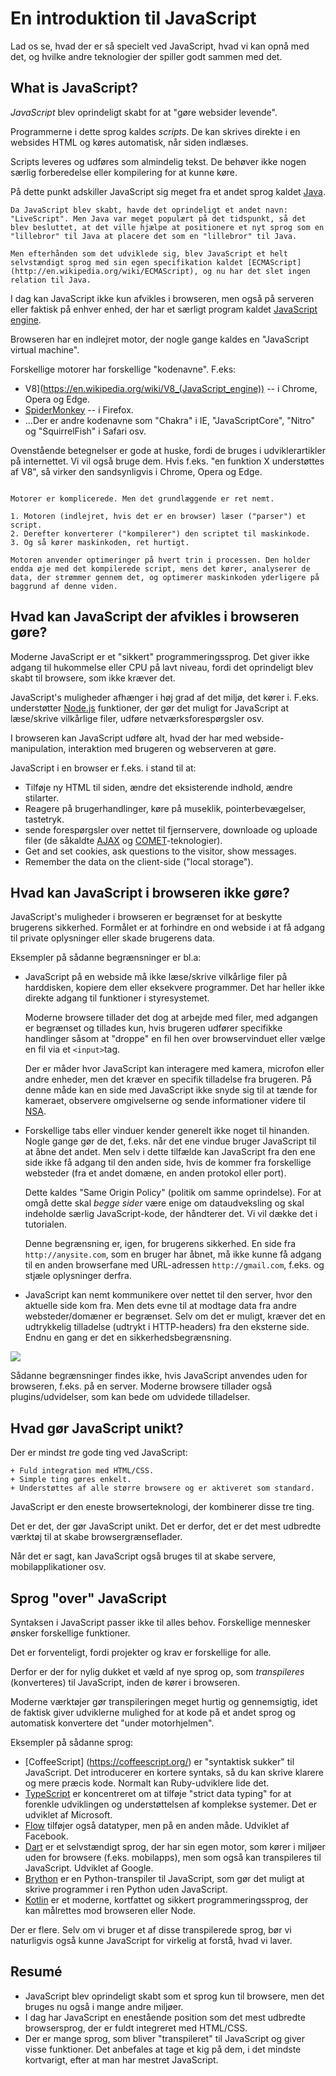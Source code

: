 # En introduktion til JavaScript

Lad os se, hvad der er så specielt ved JavaScript, hvad vi kan opnå med det, og hvilke andre teknologier der spiller godt sammen med det.

## What is JavaScript?

*JavaScript* blev oprindeligt skabt for at "gøre websider levende".

Programmerne i dette sprog kaldes *scripts*. De kan skrives direkte i en websides HTML og køres automatisk, når siden indlæses.

Scripts leveres og udføres som almindelig tekst. De behøver ikke nogen særlig forberedelse eller kompilering for at kunne køre.

På dette punkt adskiller JavaScript sig meget fra et andet sprog kaldet [Java](https://en.wikipedia.org/wiki/Java_(programming_language)).

```smart header="Hvorfor hedder det <u>Java</u>Script?"
Da JavaScript blev skabt, havde det oprindeligt et andet navn: "LiveScript". Men Java var meget populært på det tidspunkt, så det blev besluttet, at det ville hjælpe at positionere et nyt sprog som en "lillebror" til Java at placere det som en "lillebror" til Java.

Men efterhånden som det udviklede sig, blev JavaScript et helt selvstændigt sprog med sin egen specifikation kaldet [ECMAScript](http://en.wikipedia.org/wiki/ECMAScript), og nu har det slet ingen relation til Java.
```

I dag kan JavaScript ikke kun afvikles i browseren, men også på serveren eller faktisk på enhver enhed, der har et særligt program kaldet [JavaScript engine](https://en.wikipedia.org/wiki/JavaScript_engine).

Browseren har en indlejret motor, der nogle gange kaldes en "JavaScript virtual machine".

Forskellige motorer har forskellige "kodenavne". F.eks:

- V8](https://en.wikipedia.org/wiki/V8_(JavaScript_engine)) -- i Chrome, Opera og Edge.
- [SpiderMonkey](https://en.wikipedia.org/wiki/SpiderMonkey) -- i Firefox.
- ...Der er andre kodenavne som "Chakra" i IE, "JavaScriptCore", "Nitro" og "SquirrelFish" i Safari osv.

Ovenstående betegnelser er gode at huske, fordi de bruges i udviklerartikler på internettet. Vi vil også bruge dem. Hvis f.eks. "en funktion X understøttes af V8", så virker den sandsynligvis i Chrome, Opera og Edge.

```smart header="Hvordan fungerer en motor?"

Motorer er komplicerede. Men det grundlæggende er ret nemt.

1. Motoren (indlejret, hvis det er en browser) læser ("parser") et script.
2. Derefter konverterer ("kompilerer") den scriptet til maskinkode.
3. Og så kører maskinkoden, ret hurtigt.

Motoren anvender optimeringer på hvert trin i processen. Den holder endda øje med det kompilerede script, mens det kører, analyserer de data, der strømmer gennem det, og optimerer maskinkoden yderligere på baggrund af denne viden.
```

## Hvad kan JavaScript der afvikles i browseren gøre?

Moderne JavaScript er et "sikkert" programmeringssprog. Det giver ikke adgang til hukommelse eller CPU på lavt niveau, fordi det oprindeligt blev skabt til browsere, som ikke kræver det.

JavaScript's muligheder afhænger i høj grad af det miljø, det kører i. F.eks. understøtter [Node.js](https://wikipedia.org/wiki/Node.js) funktioner, der gør det muligt for JavaScript at læse/skrive vilkårlige filer, udføre netværksforespørgsler osv.

I browseren kan JavaScript udføre alt, hvad der har med webside-manipulation, interaktion med brugeren og webserveren at gøre.

JavaScript i en browser er f.eks. i stand til at:

- Tilføje ny HTML til siden, ændre det eksisterende indhold, ændre stilarter.
- Reagere på brugerhandlinger, køre på museklik, pointerbevægelser, tastetryk.
- sende forespørgsler over nettet til fjernservere, downloade og uploade filer (de såkaldte [AJAX](https://en.wikipedia.org/wiki/Ajax_(programmering)) og [COMET](https://en.wikipedia.org/wiki/Comet_(programmering))-teknologier).
- Get and set cookies, ask questions to the visitor, show messages.
- Remember the data on the client-side ("local storage").

## Hvad kan JavaScript i browseren ikke gøre?

JavaScript's muligheder i browseren er begrænset for at beskytte brugerens sikkerhed. Formålet er at forhindre en ond webside i at få adgang til private oplysninger eller skade brugerens data.

Eksempler på sådanne begrænsninger er bl.a:

- JavaScript på en webside må ikke læse/skrive vilkårlige filer på harddisken, kopiere dem eller eksekvere programmer. Det har heller ikke direkte adgang til funktioner i styresystemet.

  Moderne browsere tillader det dog at arbejde med filer, med adgangen er begrænset og tillades kun, hvis brugeren udfører specifikke handlinger såsom at "droppe" en fil hen over browservinduet eller vælge en fil via et `<input>`tag.

  Der er måder hvor JavaScript kan interagere med kamera, microfon eller andre enheder, men det kræver en specifik tilladelse fra brugeren. På denne måde kan en side med JavaScript ikke snyde sig til at tænde for kameraet, observere omgivelserne og sende informationer videre til [NSA](https://en.wikipedia.org/wiki/National_Security_Agency).
- Forskellige tabs eller vinduer kender generelt ikke noget til hinanden. Nogle gange gør de det, f.eks. når det ene vindue bruger JavaScript til at åbne det andet. Men selv i dette tilfælde kan JavaScript fra den ene side ikke få adgang til den anden side, hvis de kommer fra forskellige websteder (fra et andet domæne, en anden protokol eller port).

    Dette kaldes "Same Origin Policy" (politik om samme oprindelse). For at omgå dette skal *begge sider* være enige om dataudveksling og skal indeholde særlig JavaScript-kode, der håndterer det. Vi vil dække det i tutorialen.

    Denne begrænsning er, igen, for brugerens sikkerhed. En side fra `http://anysite.com`, som en bruger har åbnet, må ikke kunne få adgang til en anden browserfane med URL-adressen `http://gmail.com`, f.eks. og stjæle oplysninger derfra.
- JavaScript kan nemt kommunikere over nettet til den server, hvor den aktuelle side kom fra. Men dets evne til at modtage data fra andre websteder/domæner er begrænset. Selv om det er muligt, kræver det en udtrykkelig tilladelse (udtrykt i HTTP-headers) fra den eksterne side. Endnu en gang er det en sikkerhedsbegrænsning.

![](limitations.svg)

Sådanne begrænsninger findes ikke, hvis JavaScript anvendes uden for browseren, f.eks. på en server. Moderne browsere tillader også plugins/udvidelser, som kan bede om udvidede tilladelser.

## Hvad gør JavaScript unikt?

Der er mindst *tre* gode ting ved JavaScript:

```compare
+ Fuld integration med HTML/CSS.
+ Simple ting gøres enkelt.
+ Understøttes af alle større browsere og er aktiveret som standard.
```
JavaScript er den eneste browserteknologi, der kombinerer disse tre ting.

Det er det, der gør JavaScript unikt. Det er derfor, det er det mest udbredte værktøj til at skabe browsergrænseflader.

Når det er sagt, kan JavaScript også bruges til at skabe servere, mobilapplikationer osv.

## Sprog "over" JavaScript

Syntaksen i JavaScript passer ikke til alles behov. Forskellige mennesker ønsker forskellige funktioner.

Det er forventeligt, fordi projekter og krav er forskellige for alle.

Derfor er der for nylig dukket et væld af nye sprog op, som *transpileres* (konverteres) til JavaScript, inden de kører i browseren.

Moderne værktøjer gør transpileringen meget hurtig og gennemsigtig, idet de faktisk giver udviklerne mulighed for at kode på et andet sprog og automatisk konvertere det "under motorhjelmen".

Eksempler på sådanne sprog:

- [CoffeeScript] (https://coffeescript.org/) er "syntaktisk sukker" til JavaScript. Det introducerer en kortere syntaks, så du kan skrive klarere og mere præcis kode. Normalt kan Ruby-udviklere lide det.
- [TypeScript](https://www.typescriptlang.org/) er koncentreret om at tilføje "strict data typing" for at forenkle udviklingen og understøttelsen af komplekse systemer. Det er udviklet af Microsoft.
- [Flow](https://flow.org/) tilføjer også datatyper, men på en anden måde. Udviklet af Facebook.
- [Dart](https://www.dartlang.org/) er et selvstændigt sprog, der har sin egen motor, som kører i miljøer uden for browsere (f.eks. mobilapps), men som også kan transpileres til JavaScript. Udviklet af Google.
- [Brython](https://brython.info/) er en Python-transpiler til JavaScript, som gør det muligt at skrive programmer i ren Python uden JavaScript.
- [Kotlin](https://kotlinlang.org/docs/reference/js-overview.html) er et moderne, kortfattet og sikkert programmeringssprog, der kan målrettes mod browseren eller Node.

Der er flere. Selv om vi bruger et af disse transpilerede sprog, bør vi naturligvis også kunne JavaScript for virkelig at forstå, hvad vi laver.

## Resumé

- JavaScript blev oprindeligt skabt som et sprog kun til browsere, men det bruges nu også i mange andre miljøer.
- I dag har JavaScript en enestående position som det mest udbredte browsersprog, der er fuldt integreret med HTML/CSS.
- Der er mange sprog, som bliver "transpileret" til JavaScript og giver visse funktioner. Det anbefales at tage et kig på dem, i det mindste kortvarigt, efter at man har mestret JavaScript.
